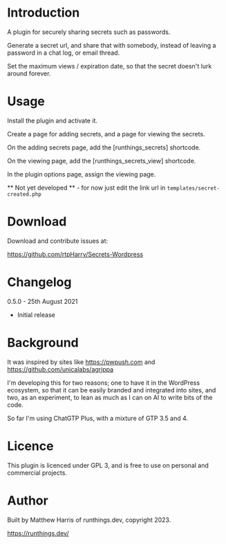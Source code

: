 # Introduction
A plugin for securely sharing secrets such as passwords.

Generate a secret url, and share that with somebody, instead of leaving a 
password in a chat log, or email thread.

Set the maximum views / expiration date, so that the secret doesn't lurk around
forever.

# Usage
Install the plugin and activate it.

Create a page for adding secrets, and a page for viewing the secrets.

On the adding secrets page, add the [runthings_secrets] shortcode.

On the viewing page, add the [runthings_secrets_view] shortcode.

In the plugin options page, assign the viewing page.

** Not yet developed ** - for now just edit the link url in 
`templates/secret-created.php`

# Download
Download and contribute issues at:

https://github.com/rtpHarry/Secrets-Wordpress

# Changelog
0.5.0 - 25th August 2021
  - Initial release

# Background 
It was inspired by sites like https://pwpush.com and 
https://github.com/unicalabs/agrippa

I'm developing this for two reasons; one to have it in the WordPress ecosystem,
so that it can be easily branded and integrated into sites, and two, as an 
experiment, to lean as much as I can on AI to write bits of the code. 

So far I'm using ChatGTP Plus, with a mixture of GTP 3.5 and 4.

# Licence
This plugin is licenced under GPL 3, and is free to use on personal and 
commercial projects.

# Author
Built by Matthew Harris of runthings.dev, copyright 2023.

https://runthings.dev/